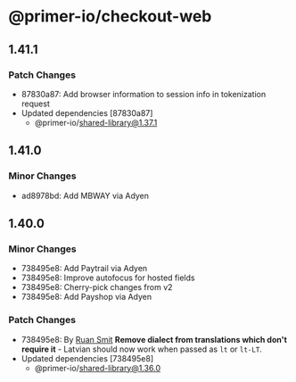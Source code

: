 # @primer-io/checkout-web

## 1.41.1

### Patch Changes

- 87830a87: Add browser information to session info in tokenization request
- Updated dependencies [87830a87]
  - @primer-io/shared-library@1.37.1

## 1.41.0

### Minor Changes

- ad8978bd: Add MBWAY via Adyen

## 1.40.0

### Minor Changes

- 738495e8: Add Paytrail via Adyen
- 738495e8: Improve autofocus for hosted fields
- 738495e8: Cherry-pick changes from v2
- 738495e8: Add Payshop via Adyen

### Patch Changes

- 738495e8: By [Ruan Smit](https://github.com/RockPaperSmittie) **Remove dialect from translations which don't require it** - Latvian should now work when passed as `lt` or `lt-LT`.
- Updated dependencies [738495e8]
  - @primer-io/shared-library@1.36.0
